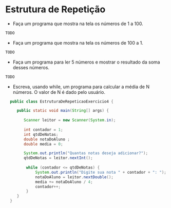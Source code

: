 # Estrutura de Repetição

- Faça um programa que mostra na tela os números de 1 a 100.

```java
TODO
```

- Faça um programa que mostra na tela os números de 100 a 1.

```java
TODO
```

- Faça um programa para ler 5 números e mostrar o resultado da soma desses números.

```java
TODO
```

- Escreva, usando while, um programa para calcular a média de N números. O valor de N é dado pelo usuário.

```java
  public class EstruturaDeRepeticaoExercicio4 {

     public static void main(String[] args) {
        
        Scanner leitor = new Scanner(System.in);
        
        int contador = 1;
        int qtdDeNotas;
        double notaDoAluno ;
        double media = 0;

        System.out.println("Quantas notas deseja adicionar?");
        qtdDeNotas = leitor.nextInt();
        
         while (contador <= qtdDeNotas) {
             System.out.println("Digite sua nota " + contador + ": ");
             notaDoAluno = leitor.nextDouble();
             media += notaDoAluno / 4;
             contador++;
         }
     }
  }
```
